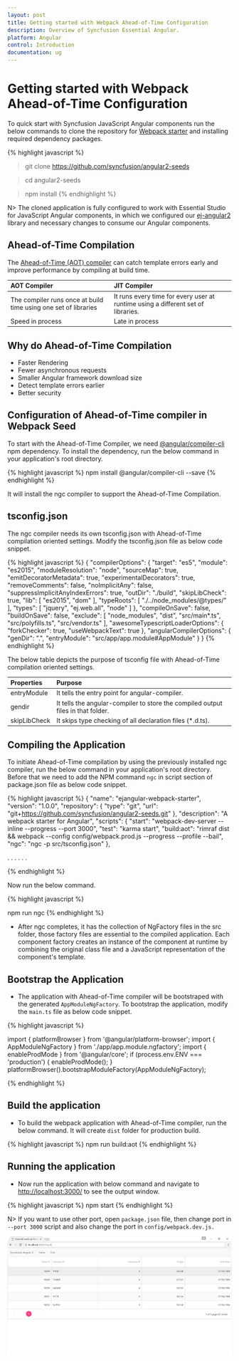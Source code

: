 ```yaml
---
layout: post
title: Getting started with Webpack Ahead-of-Time Configuration
description: Overview of Syncfusion Essential Angular.
platform: Angular
control: Introduction
documentation: ug
---
```



# Getting started with Webpack Ahead-of-Time Configuration

To quick start with Syncfusion JavaScript Angular components run the below commands to clone the repository for [Webpack starter](https://github.com/syncfusion/angular2-seeds) and installing required dependency packages.

{% highlight javascript %}
 > git clone https://github.com/syncfusion/angular2-seeds

 > cd angular2-seeds

 > npm install
{% endhighlight %}

N> The cloned application is fully configured to work with Essential Studio for JavaScript Angular components, in which we configured our [ej-angular2](https://github.com/syncfusion/ej-angular2) library and necessary changes to consume our Angular components. 

## Ahead-of-Time Compilation

The [Ahead-of-Time (AOT) compiler](https://angular.io/guide/aot-compiler) can catch template errors early and improve performance by compiling at build time.

|              AOT Compiler            |               JIT Compiler           |                                       
|:-------------------------------------|:-------------------------------------|
|The compiler runs once at build time using one set of libraries  | It runs every time for every user at runtime using a different set of libraries. |
|Speed in process                     | Late in process |

## Why do Ahead-of-Time Compilation

* Faster Rendering
* Fewer asynchronous requests
* Smaller Angular framework download size
* Detect template errors earlier
* Better security

## Configuration of Ahead-of-Time compiler in Webpack Seed

To start with the Ahead-of-Time Compiler, we need [@angular/compiler-cli](https://www.npmjs.com/package/@angular/compiler-cli) npm dependency. To install the dependency, run the below command in your application's root directory.

{% highlight javascript %}
npm install @angular/compiler-cli --save
{% endhighlight %}

It will install the ngc compiler to support the Ahead-of-Time Compilation.

## tsconfig.json

The ngc compiler needs its own tsconfig.json with Ahead-of-Time compilation oriented settings. Modify the tsconfig.json file as below code snippet.

{% highlight javascript %}
{
  "compilerOptions": {
    "target": "es5",
    "module": "es2015",
    "moduleResolution": "node",
    "sourceMap": true,
    "emitDecoratorMetadata": true,
    "experimentalDecorators": true,
    "removeComments": false,
    "noImplicitAny": false,
    "suppressImplicitAnyIndexErrors": true,
    "outDir": "./build",
    "skipLibCheck": true,
    "lib": [
      "es2015",
      "dom"
    ],
    "typeRoots": [
      "./../node_modules/@types/"
    ],
    "types": [
      "jquery",
      "ej.web.all",
      "node"
    ]
  },
  "compileOnSave": false,
  "buildOnSave": false,
  "exclude": [
    "node_modules",
    "dist",
    "src/main*.ts",
    "src/polyfills.ts",
    "src/vendor.ts"
  ],
   "awesomeTypescriptLoaderOptions": {
    "forkChecker": true,
    "useWebpackText": true
  },
  "angularCompilerOptions": {
    "genDir": ".",
    "entryModule": "src/app/app.module#AppModule"
  }
}
{% endhighlight %}

The below table depicts the purpose of tsconfig file with Ahead-of-Time compilation oriented settings.

|              Properties       |               Purpose                |                                       
|:------------------------------|:-------------------------------------|
|entryModule                    |It tells the entry point for angular-compiler.|
|gendir                         |It tells the angular-compiler to store the compiled output files in that folder.|
|skipLibCheck         	        |It skips type checking of all declaration files (*.d.ts).|

## Compiling the Application

To initiate Ahead-of-Time compilation by using the previously installed ngc compiler, run the below command in your application's root directory. Before that we need to add the NPM command `ngc` in script section of package.json file as below code snippet.

{% highlight javascript %}
{
  "name": "ejangular-webpack-starter",
  "version": "1.0.0",
  "repository": {
    "type": "git",
    "url": "git+https://github.com/syncfusion/angular2-seeds.git"
  },
  "description": "A webpack starter for Angular",
  "scripts": {
    "start": "webpack-dev-server --inline --progress --port 3000",
    "test": "karma start",
    "build:aot": "rimraf dist && webpack --config config/webpack.prod.js --progress --profile --bail",
    "ngc": "ngc -p src/tsconfig.json"
  },
  
. . .
. . .

{% endhighlight %}

Now run the below command. 

{% highlight javascript %}

npm run ngc
{% endhighlight %}

* After ngc completes, it has the collection of NgFactory files in the src folder, those factory files are essential to the compiled application. Each component factory creates an instance of the component at runtime by combining the original class file and a JavaScript representation of the component's template.

## Bootstrap the Application

* The application with Ahead-of-Time compiler will be bootstraped with the generated `AppModuleNgFactory`. To bootstrap the application, modify the `main.ts` file as below code snippet.

{% highlight javascript %}

import { platformBrowser }    from '@angular/platform-browser';
import { AppModuleNgFactory } from './app/app.module.ngfactory';
import { enableProdMode } from '@angular/core';
if (process.env.ENV === 'production') {
  enableProdMode();
}
platformBrowser().bootstrapModuleFactory(AppModuleNgFactory);

{% endhighlight %}

## Build the application

* To build the webpack application with Ahead-of-Time compiler, run the below command. It will create `dist` folder for production build.

{% highlight javascript %}
npm run build:aot
{% endhighlight %}

## Running the application

* Now run the application with below command and navigate to [http://localhost:3000/](http://localhost:3000/) to see the output window.

{% highlight javascript %}
npm start
{% endhighlight %}

N> If you want to use other port, open `package.json` file, then change port in `--port 3000` script and also change the port in `config/webpack.dev.js.`

![](/angular/GettingStarted/Images/aotoutput.png)